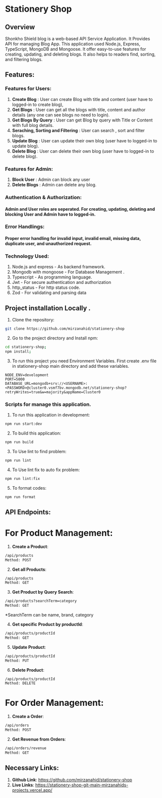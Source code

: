 # Stationery Shop

## Overview

Shonkho Shield blog is a web-based API Service Application. It Provides API for managing Blog App. This application used Node.js, Express, TypeScript, MongoDB and Mongoose. It offer easy-to-use features for creating, updating, and deleting blogs. It also helps to readers find, sorting, and filtering blogs.

## Features:

### Features for Users:

1. **Create Blog** : User can create Blog with title and content (user have to logged-in to create blog),
2. **Get Blogs** : User can get all the blogs with title, content and author details (any one can see blogs no need to login).
3. **Get Blogs By Query** : User can get Blog by query with Title or Content with full blog details.
4. **Seraching, Sorting and Filtering** : User can search , sort and filter blogs.
5. **Update Blog** : User can update their own blog (user have to logged-in to update blog). 
6. **Delete Blog** : User can delete their own blog (user have to logged-in to delete blog).


### Features for Admin:

1. **Block User** : Admin can block any user
2. **Delete Blogs** : Admin can delete any blog.

### Authentication & Authorization:

#### Admin and User roles are seperated. For creating, updating, deleting and blocking User and Admin have to logged-in.

### Error Handlings:

#### Proper error handling for invalid input, invalid email, missing data, duplicate user, and unauthorized request.

### Technology Used:

1. Node.js and express - As backend framework.
2. Mongodb with mongoose - For Database Management .
3. Typescript - As programming language.
4. Jwt - For secure authentication and authorization 
5. http_status - For http status code.
6. Zod - For validating and parsing data 

## Project installation Locally .

1. Clone the repository:

```bash
git clone https://github.com/mirzanahid/stationery-shop
```

2.  Go to the project directory and Install npm:

```bash
cd stationery-shop;
npm install;
```

3. To run this project you need Environment Variables. First create .env file in stationery-shop main directory and add these variables.

```env
NODE_ENV=development
PORT=5000
DATABASE_URL=mongodb+srv://<USERNAME>:<PASSWORD>@cluster0.vsmf7bv.mongodb.net/stationery-shop?retryWrites=true&w=majority&appName=Cluster0
```

### Scripts for manage this application.

1. To run this application in development:

```bash
npm run start:dev
```

2. To build this application:

```bash
npm run build
```

3. To Use lint to find problem:

```bash
npm run lint
```

4. To Use lint fix to auto fix problem:

```bash
npm run lint:fix
```

5. To format codes:

```bash
npm run format
```

## API Endpoints:

# For Product Management:

1. **Create a Product**:

```bash
/api/products
Method: POST
```

2. **Get all Products**:

```bash
/api/products
Method: GET
```

3. **Get Product by Query Search**:

```bash
/api/products?searchTerm=category
Method: GET
```

\*SearchTerm can be name, brand, category

4. **Get specific Product by productId**:

```bash
/api/products/productId
Method: GET
```

5. **Update Product**:

```bash
/api/products/productId
Method: PUT
```

6. **Delete Product**:

```bash
/api/products/productId
Method: DELETE
```

# For Order Management:

1. **Create a Order**:

```bash
/api/orders
Method: POST
```

2. **Get Revenue from Orders**:

```bash
/api/orders/revenue
Method: GET
```

## Necessary Links:

1. **Github Link**: https://github.com/mirzanahid/stationery-shop
2. **Live Links**: https://stationery-shop-git-main-mirzanahids-projects.vercel.app/
